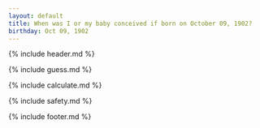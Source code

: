 ```yaml
---
layout: default
title: When was I or my baby conceived if born on October 09, 1902?
birthday: Oct 09, 1902
---
```


{% include header.md %}

{% include guess.md %}

{% include calculate.md %}

{% include safety.md %}

{% include footer.md %}



